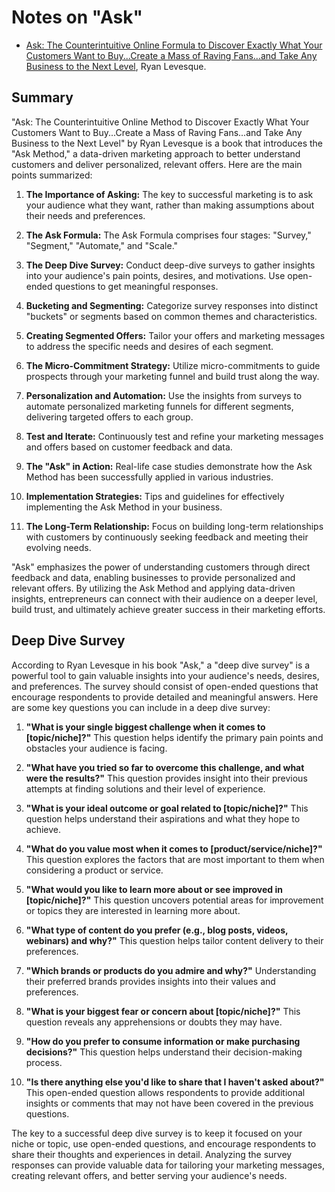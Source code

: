 # Notes on "Ask"

* [Ask: The Counterintuitive Online Formula to Discover Exactly What Your Customers Want to Buy...Create a Mass of Raving Fans...and Take Any Business to the Next Level](https://amzn.to/3YhWBiS), Ryan Levesque.

## Summary

"Ask: The Counterintuitive Online Method to Discover Exactly What Your Customers Want to Buy...Create a Mass of Raving Fans...and Take Any Business to the Next Level" by Ryan Levesque is a book that introduces the "Ask Method," a data-driven marketing approach to better understand customers and deliver personalized, relevant offers. Here are the main points summarized:

1. **The Importance of Asking:** The key to successful marketing is to ask your audience what they want, rather than making assumptions about their needs and preferences.

2. **The Ask Formula:** The Ask Formula comprises four stages: "Survey," "Segment," "Automate," and "Scale."

3. **The Deep Dive Survey:** Conduct deep-dive surveys to gather insights into your audience's pain points, desires, and motivations. Use open-ended questions to get meaningful responses.

4. **Bucketing and Segmenting:** Categorize survey responses into distinct "buckets" or segments based on common themes and characteristics.

5. **Creating Segmented Offers:** Tailor your offers and marketing messages to address the specific needs and desires of each segment.

6. **The Micro-Commitment Strategy:** Utilize micro-commitments to guide prospects through your marketing funnel and build trust along the way.

7. **Personalization and Automation:** Use the insights from surveys to automate personalized marketing funnels for different segments, delivering targeted offers to each group.

8. **Test and Iterate:** Continuously test and refine your marketing messages and offers based on customer feedback and data.

9. **The "Ask" in Action:** Real-life case studies demonstrate how the Ask Method has been successfully applied in various industries.

10. **Implementation Strategies:** Tips and guidelines for effectively implementing the Ask Method in your business.

11. **The Long-Term Relationship:** Focus on building long-term relationships with customers by continuously seeking feedback and meeting their evolving needs.

"Ask" emphasizes the power of understanding customers through direct feedback and data, enabling businesses to provide personalized and relevant offers. By utilizing the Ask Method and applying data-driven insights, entrepreneurs can connect with their audience on a deeper level, build trust, and ultimately achieve greater success in their marketing efforts.

## Deep Dive Survey

According to Ryan Levesque in his book "Ask," a "deep dive survey" is a powerful tool to gain valuable insights into your audience's needs, desires, and preferences. The survey should consist of open-ended questions that encourage respondents to provide detailed and meaningful answers. Here are some key questions you can include in a deep dive survey:

1. **"What is your single biggest challenge when it comes to [topic/niche]?"** This question helps identify the primary pain points and obstacles your audience is facing.

2. **"What have you tried so far to overcome this challenge, and what were the results?"** This question provides insight into their previous attempts at finding solutions and their level of experience.

3. **"What is your ideal outcome or goal related to [topic/niche]?"** This question helps understand their aspirations and what they hope to achieve.

4. **"What do you value most when it comes to [product/service/niche]?"** This question explores the factors that are most important to them when considering a product or service.

5. **"What would you like to learn more about or see improved in [topic/niche]?"** This question uncovers potential areas for improvement or topics they are interested in learning more about.

6. **"What type of content do you prefer (e.g., blog posts, videos, webinars) and why?"** This question helps tailor content delivery to their preferences.

7. **"Which brands or products do you admire and why?"** Understanding their preferred brands provides insights into their values and preferences.

8. **"What is your biggest fear or concern about [topic/niche]?"** This question reveals any apprehensions or doubts they may have.

9. **"How do you prefer to consume information or make purchasing decisions?"** This question helps understand their decision-making process.

10. **"Is there anything else you'd like to share that I haven't asked about?"** This open-ended question allows respondents to provide additional insights or comments that may not have been covered in the previous questions.

The key to a successful deep dive survey is to keep it focused on your niche or topic, use open-ended questions, and encourage respondents to share their thoughts and experiences in detail. Analyzing the survey responses can provide valuable data for tailoring your marketing messages, creating relevant offers, and better serving your audience's needs.

